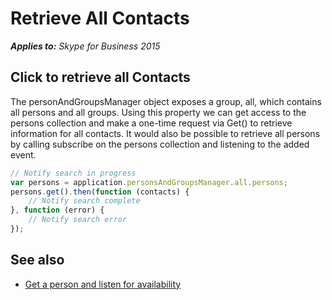 
# Retrieve All Contacts


 _**Applies to:** Skype for Business 2015_

## Click to retrieve all Contacts

The personAndGroupsManager object exposes a group, all, which contains all persons and all groups.  Using this property we can get access to the persons collection and make a one-time request via Get() to retrieve information for all contacts.  It would also be possible to retrieve all persons by calling subscribe on the persons collection and listening to the added event.

```js
// Notify search in progress
var persons = application.personsAndGroupsManager.all.persons;
persons.get().then(function (contacts) {
    // Notify search complete
}, function (error) {
    // Notify search error
});
```

## See also

- <a href="https://msdn.microsoft.com/skype/websdk/docs/ListenForAvailability" target="">Get a person and listen for availability</a>

